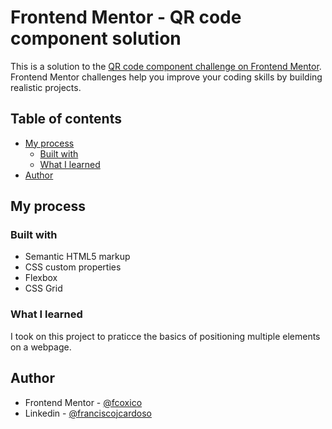 # Frontend Mentor - QR code component solution

This is a solution to the [QR code component challenge on Frontend Mentor](https://www.frontendmentor.io/challenges/qr-code-component-iux_sIO_H). Frontend Mentor challenges help you improve your coding skills by building realistic projects. 

## Table of contents

- [My process](#my-process)
  - [Built with](#built-with)
  - [What I learned](#what-i-learned)
- [Author](#author)

## My process

### Built with

- Semantic HTML5 markup
- CSS custom properties
- Flexbox
- CSS Grid


### What I learned

I took on this project to praticce the basics of positioning multiple elements on a webpage. 

## Author

- Frontend Mentor - [@fcoxico](https://www.frontendmentor.io/profile/fcoxico)
- Linkedin - [@franciscojcardoso](https://www.linkedin.com/in/franciscojcardoso/)

